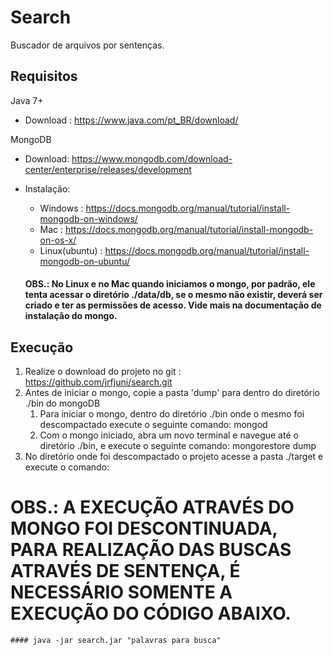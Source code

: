 # Search
Buscador de arquivos por sentenças.

## Requisitos
Java 7+
- Download : https://www.java.com/pt_BR/download/

MongoDB
- Download: https://www.mongodb.com/download-center/enterprise/releases/development
- Instalação:
	- Windows : https://docs.mongodb.org/manual/tutorial/install-mongodb-on-windows/
	- Mac : https://docs.mongodb.org/manual/tutorial/install-mongodb-on-os-x/
	- Linux(ubuntu) : https://docs.mongodb.org/manual/tutorial/install-mongodb-on-ubuntu/
	
	#### OBS.: No Linux e no Mac quando iniciamos o mongo, por padrão, ele tenta acessar o diretório ./data/db, se o mesmo não 		existir, deverá ser criado e ter as permissões de acesso. Vide mais na documentação de instalação do mongo.
	

## Execução
    
1. Realize o download do projeto no git : https://github.com/jrfjuni/search.git
2. Antes de iniciar o mongo, copie a pasta 'dump' para dentro do diretório ./bin do mongoDB
	1. Para iniciar o mongo, dentro do diretório ./bin onde o mesmo foi descompactado execute o seguinte comando: mongod
	2. Com o mongo iniciado, abra um novo terminal e navegue até o diretório ./bin, e execute o seguinte comando: mongorestore dump
3. No diretório onde foi descompactado o projeto acesse a pasta ./target e execute o comando:

# OBS.: A EXECUÇÃO ATRAVÉS DO MONGO FOI DESCONTINUADA, PARA REALIZAÇÃO DAS BUSCAS ATRAVÉS DE SENTENÇA, É NECESSÁRIO SOMENTE A EXECUÇÃO DO CÓDIGO ABAIXO.

    #### java -jar search.jar "palavras para busca"
